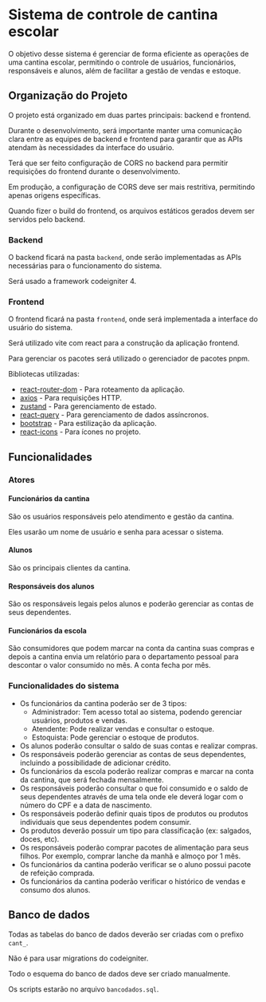 # Sistema de controle de cantina escolar

O objetivo desse sistema é gerenciar de forma eficiente as operações de uma cantina escolar, permitindo o controle de usuários, funcionários, responsáveis e alunos, além de facilitar a gestão de vendas e estoque.

## Organização do Projeto

O projeto está organizado em duas partes principais: backend e frontend.

Durante o desenvolvimento, será importante manter uma comunicação clara entre as equipes de backend e frontend para garantir que as APIs atendam às necessidades da interface do usuário.

Terá que ser feito configuração de CORS no backend para permitir requisições do frontend durante o desenvolvimento.

Em produção, a configuração de CORS deve ser mais restritiva, permitindo apenas origens específicas.

Quando fizer o build do frontend, os arquivos estáticos gerados devem ser servidos pelo backend.

### Backend

O backend ficará na pasta `backend`, onde serão implementadas as APIs necessárias para o funcionamento do sistema.

Será usado a framework codeigniter 4.

### Frontend

O frontend ficará na pasta `frontend`, onde será implementada a interface do usuário do sistema.

Será utilizado vite com react para a construção da aplicação frontend.

Para gerenciar os pacotes será utilizado o gerenciador de pacotes pnpm.

Bibliotecas utilizadas:

- [react-router-dom](https://reactrouter.com/en/main) - Para roteamento da aplicação.
- [axios](https://axios-http.com/) - Para requisições HTTP.
- [zustand](https://github.com/pmndrs/zustand) - Para gerenciamento de estado.
- [react-query](https://react-query.tanstack.com/) - Para gerenciamento de dados assíncronos.
- [bootstrap](https://getbootstrap.com/) - Para estilização da aplicação.
- [react-icons](https://react-icons.github.io/react-icons/) - Para ícones no projeto.

## Funcionalidades

### Atores

#### Funcionários da cantina

São os usuários responsáveis pelo atendimento e gestão da cantina.

Eles usarão um nome de usuário e senha para acessar o sistema.

#### Alunos

São os principais clientes da cantina.

#### Responsáveis dos alunos

São os responsáveis legais pelos alunos e poderão gerenciar as contas de seus dependentes.

#### Funcionários da escola

São consumidores que podem marcar na conta da cantina suas compras e depois a cantina envia um relatório para o departamento pessoal para descontar o valor consumido no mês. A conta fecha por mês.

### Funcionalidades do sistema

- Os funcionários da cantina poderão ser de 3 tipos:
  - Administrador: Tem acesso total ao sistema, podendo gerenciar usuários, produtos e vendas.
  - Atendente: Pode realizar vendas e consultar o estoque.
  - Estoquista: Pode gerenciar o estoque de produtos.
- Os alunos poderão consultar o saldo de suas contas e realizar compras.
- Os responsáveis poderão gerenciar as contas de seus dependentes, incluindo a possibilidade de adicionar crédito.
- Os funcionários da escola poderão realizar compras e marcar na conta da cantina, que será fechada mensalmente.
- Os responsáveis poderão consultar o que foi consumido e o saldo de seus dependentes através de uma tela onde ele deverá logar com o número do CPF e a data de nascimento.
- Os responsáveis poderão definir quais tipos de produtos ou produtos individuais que seus dependentes podem consumir.
- Os produtos deverão possuir um tipo para classificação (ex: salgados, doces, etc).
- Os responsáveis poderão comprar pacotes de alimentação para seus filhos. Por exemplo, comprar lanche da manhã e almoço por 1 mês.
- Os funcionários da cantina poderão verificar se o aluno possui pacote de refeição comprada.
- Os funcionários da cantina poderão verificar o histórico de vendas e consumo dos alunos.

## Banco de dados

Todas as tabelas do banco de dados deverão ser criadas com o prefixo `cant_`.

Não é para usar migrations do codeigniter.

Todo o esquema do banco de dados deve ser criado manualmente.

Os scripts estarão no arquivo `bancodados.sql`.
